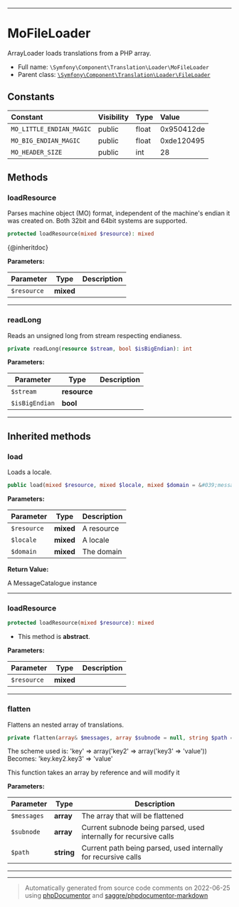 ***

# MoFileLoader

ArrayLoader loads translations from a PHP array.



* Full name: `\Symfony\Component\Translation\Loader\MoFileLoader`
* Parent class: [`\Symfony\Component\Translation\Loader\FileLoader`](./FileLoader.md)


## Constants

| Constant | Visibility | Type | Value |
|:---------|:-----------|:-----|:------|
|`MO_LITTLE_ENDIAN_MAGIC`|public|float|0x950412de|
|`MO_BIG_ENDIAN_MAGIC`|public|float|0xde120495|
|`MO_HEADER_SIZE`|public|int|28|


## Methods


### loadResource

Parses machine object (MO) format, independent of the machine's endian it
was created on. Both 32bit and 64bit systems are supported.

```php
protected loadResource(mixed $resource): mixed
```

{@inheritdoc}






**Parameters:**

| Parameter | Type | Description |
|-----------|------|-------------|
| `$resource` | **mixed** |  |




***

### readLong

Reads an unsigned long from stream respecting endianess.

```php
private readLong(resource $stream, bool $isBigEndian): int
```








**Parameters:**

| Parameter | Type | Description |
|-----------|------|-------------|
| `$stream` | **resource** |  |
| `$isBigEndian` | **bool** |  |




***


## Inherited methods


### load

Loads a locale.

```php
public load(mixed $resource, mixed $locale, mixed $domain = &#039;messages&#039;): \Symfony\Component\Translation\MessageCatalogue
```








**Parameters:**

| Parameter | Type | Description |
|-----------|------|-------------|
| `$resource` | **mixed** | A resource |
| `$locale` | **mixed** | A locale |
| `$domain` | **mixed** | The domain |


**Return Value:**

A MessageCatalogue instance



***

### loadResource



```php
protected loadResource(mixed $resource): mixed
```




* This method is **abstract**.



**Parameters:**

| Parameter | Type | Description |
|-----------|------|-------------|
| `$resource` | **mixed** |  |




***

### flatten

Flattens an nested array of translations.

```php
private flatten(array& $messages, array $subnode = null, string $path = null): mixed
```

The scheme used is:
  'key' => array('key2' => array('key3' => 'value'))
Becomes:
  'key.key2.key3' => 'value'

This function takes an array by reference and will modify it






**Parameters:**

| Parameter | Type | Description |
|-----------|------|-------------|
| `$messages` | **array** | The array that will be flattened |
| `$subnode` | **array** | Current subnode being parsed, used internally for recursive calls |
| `$path` | **string** | Current path being parsed, used internally for recursive calls |




***


***
> Automatically generated from source code comments on 2022-06-25 using [phpDocumentor](http://www.phpdoc.org/) and [saggre/phpdocumentor-markdown](https://github.com/Saggre/phpDocumentor-markdown)
